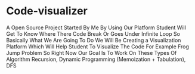# Code-visualizer
A Open Source Project Started By Me
By Using Our Platform Student Will Get To Know Where There Code Break Or Goes Under Infinite Loop
So Basically What We Are Going To Do We Will Be Creating a Visualization Platform Which Will Help Student To Visualize The Code For Example Frog Jump Problem
So Right Now Our Goal Is To Work On These Types Of Algorithm 
Recursion, Dynamic Programming (Memoization + Tabulation), DFS
